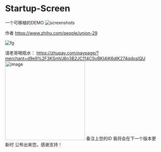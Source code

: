 # Startup-Screen

一个可移植的DEMO
![screenshots](https://github.com/user-attachments/assets/60e9c351-d884-45c9-98a6-cfada195e565)


作者 https://www.zhihu.com/people/union-29


![fg](https://github.com/user-attachments/assets/0ab5c839-04bd-4d80-8f6a-f5c50dbfa748)



请老哥喝瓶水：
https://zhupay.com/paypage/?merchant=d9e9%2F3KSmVJ6n3B2JC114CSvBKI4iK6dlK274qdosIQU
<img width="260" height="259" alt="image" src="https://github.com/user-attachments/assets/edb0a3d0-099a-4d4e-aeb7-08c9869b287f" />
备注上您的ID 我将会在下一个版本更新时 公布出来您。感谢支持！

